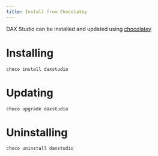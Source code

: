 ```yaml
---
title: Install from Chocolatey
---
```



DAX Studio can be installed and updated using [chocolatey](https://community.chocolatey.org/courses/getting-started)

# Installing

```
choco install daxstudio
```

# Updating

```
choco upgrade daxstudio
```

# Uninstalling

```
choco uninstall daxstudio
```